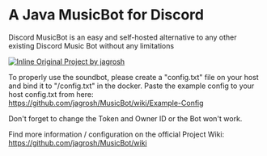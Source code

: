 # A Java MusicBot for Discord
Discord MusicBot is an easy and self-hosted alternative to any other existing Discord Music Bot without any limitations

[![Inline Original Project by jagrosh](https://jone.io/wp-content/uploads/2021/04/viewongithub_onejuru.png)](https://github.com/jagrosh/MusicBot/tree/master)


To properly use the soundbot, please create a "config.txt" file on your host and bind it to "/config.txt" in the docker. Paste the example config to your host config.txt from here: https://github.com/jagrosh/MusicBot/wiki/Example-Config

Don't forget to change the Token and Owner ID or the Bot won't work. 

Find more information / configuration on the official Project Wiki: https://github.com/jagrosh/MusicBot/wiki
